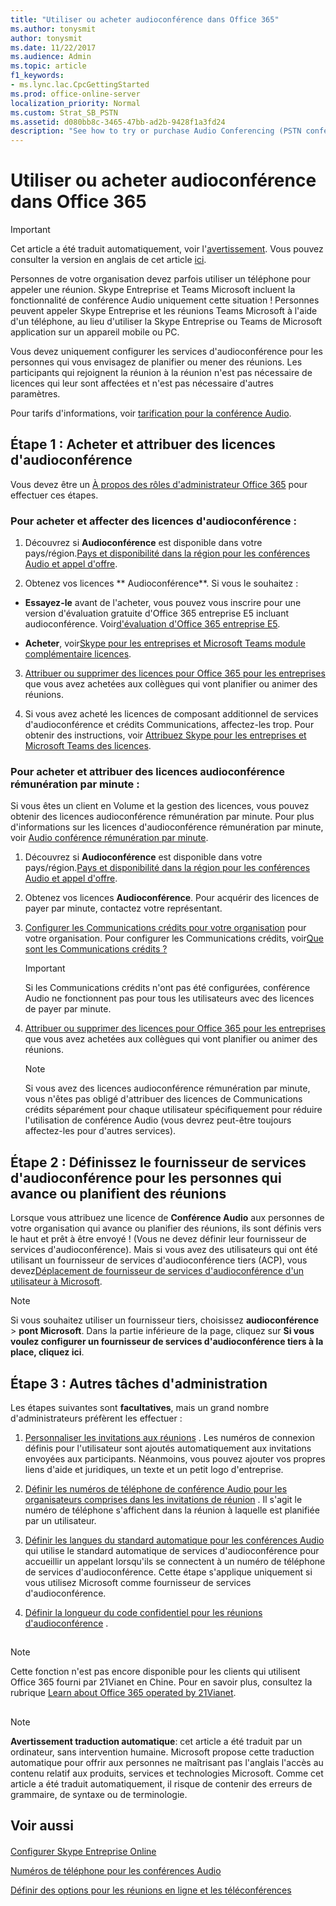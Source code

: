 ```yaml
---
title: "Utiliser ou acheter audioconférence dans Office 365"
ms.author: tonysmit
author: tonysmit
ms.date: 11/22/2017
ms.audience: Admin
ms.topic: article
f1_keywords:
- ms.lync.lac.CpcGettingStarted
ms.prod: office-online-server
localization_priority: Normal
ms.custom: Strat_SB_PSTN
ms.assetid: d080bb8c-3465-47bb-ad2b-9428f1a3fd24
description: "See how to try or purchase Audio Conferencing (PSTN conferencing) licenses for Office 365 to set up conference calls that people can dial in to. "
---
```


# Utiliser ou acheter audioconférence dans Office 365

> [!IMPORTANT]
> Cet article a été traduit automatiquement, voir l'[avertissement](d080bb8c-3465-47bb-ad2b-9428f1a3fd24.md#MT_Footer). Vous pouvez consulter la version en anglais de cet article [ici](https://support.office.com/en-us/article/d080bb8c-3465-47bb-ad2b-9428f1a3fd24). 
  
Personnes de votre organisation devez parfois utiliser un téléphone pour appeler une réunion. Skype Entreprise et Teams Microsoft incluent la fonctionnalité de conférence Audio uniquement cette situation ! Personnes peuvent appeler Skype Entreprise et les réunions Teams Microsoft à l'aide d'un téléphone, au lieu d'utiliser la Skype Entreprise ou Teams de Microsoft application sur un appareil mobile ou PC.
  
Vous devez uniquement configurer les services d'audioconférence pour les personnes qui vous envisagez de planifier ou mener des réunions. Les participants qui rejoignent la réunion à la réunion n'est pas nécessaire de licences qui leur sont affectées et n'est pas nécessaire d'autres paramètres.
  
Pour tarifs d'informations, voir [tarification pour la conférence Audio](https://products.office.com/en-us/skype-for-business/audio-conferencing#Requirements).
  
## Étape 1 : Acheter et attribuer des licences d'audioconférence

Vous devez être un [À propos des rôles d'administrateur Office 365](https://support.office.com/article/da585eea-f576-4f55-a1e0-87090b6aaa9d) pour effectuer ces étapes.
  
### Pour acheter et affecter des licences d'audioconférence :

1. Découvrez si **Audioconférence** est disponible dans votre pays/région.[Pays et disponibilité dans la région pour les conférences Audio et appel d'offre](../countries-and-region-availability-for-audio-conferencing-and-calling-plans/countries-and-region-availability-for-audio-conferencing-and-calling-plans.md).
    
2. Obtenez vos licences ** Audioconférence**. Si vous le souhaitez :
    
  - **Essayez-le** avant de l'acheter, vous pouvez vous inscrire pour une version d'évaluation gratuite d'Office 365 entreprise E5 incluant audioconférence. Voir[d'évaluation d'Office 365 entreprise E5](https://portal.office.com/Signup?OfferId=101bde18-5ffb-4d79-a47b-f5b2c62525b3).
    
  - **Acheter**, voir[Skype pour les entreprises et Microsoft Teams module complémentaire licences](../skype-for-business-and-microsoft-teams-add-on-licensing/skype-for-business-and-microsoft-teams-add-on-licensing.md).
    
3. [Attribuer ou supprimer des licences pour Office 365 pour les entreprises](https://support.office.com/article/997596b5-4173-4627-b915-36abac6786dc) que vous avez achetées aux collègues qui vont planifier ou animer des réunions.
    
4. Si vous avez acheté les licences de composant additionnel de services d'audioconférence et crédits Communications, affectez-les trop. Pour obtenir des instructions, voir [Attribuez Skype pour les entreprises et Microsoft Teams des licences](../skype-for-business-and-microsoft-teams-add-on-licensing/assign-skype-for-business-and-microsoft-teams-licenses.md).
    
### Pour acheter et attribuer des licences audioconférence rémunération par minute :

Si vous êtes un client en Volume et la gestion des licences, vous pouvez obtenir des licences audioconférence rémunération par minute. Pour plus d'informations sur les licences d'audioconférence rémunération par minute, voir [Audio conférence rémunération par minute](../skype-for-business-and-microsoft-teams-add-on-licensing/audio-conferencing-pay-per-minute.md).
  
1. Découvrez si **Audioconférence** est disponible dans votre pays/région.[Pays et disponibilité dans la région pour les conférences Audio et appel d'offre](../countries-and-region-availability-for-audio-conferencing-and-calling-plans/countries-and-region-availability-for-audio-conferencing-and-calling-plans.md).
    
2. Obtenez vos licences **Audioconférence**. Pour acquérir des licences de payer par minute, contactez votre représentant.
    
3. [Configurer les Communications crédits pour votre organisation](../skype-for-business-and-microsoft-teams-add-on-licensing/set-up-communications-credits-for-your-organization.md) pour votre organisation. Pour configurer les Communications crédits, voir[Que sont les Communications crédits ?](../skype-for-business-and-microsoft-teams-add-on-licensing/what-are-communications-credits.md)
    
    > [!IMPORTANT]
    > Si les Communications crédits n'ont pas été configurées, conférence Audio ne fonctionnent pas pour tous les utilisateurs avec des licences de payer par minute. 
  
4. [Attribuer ou supprimer des licences pour Office 365 pour les entreprises](https://support.office.com/article/997596b5-4173-4627-b915-36abac6786dc) que vous avez achetées aux collègues qui vont planifier ou animer des réunions.
    
    > [!NOTE]
    > Si vous avez des licences audioconférence rémunération par minute, vous n'êtes pas obligé d'attribuer des licences de Communications crédits séparément pour chaque utilisateur spécifiquement pour réduire l'utilisation de conférence Audio (vous devrez peut-être toujours affectez-les pour d'autres services). 
  
## Étape 2 : Définissez le fournisseur de services d'audioconférence pour les personnes qui avance ou planifient des réunions

Lorsque vous attribuez une licence de **Conférence Audio** aux personnes de votre organisation qui avance ou planifier des réunions, ils sont définis vers le haut et prêt à être envoyé ! (Vous ne devez définir leur fournisseur de services d'audioconférence). Mais si vous avez des utilisateurs qui ont été utilisant un fournisseur de services d'audioconférence tiers (ACP), vous devez[Déplacement de fournisseur de services d'audioconférence d'un utilisateur à Microsoft](moving-a-user-s-audio-conferencing-provider-to-microsoft.md).
  
> [!NOTE]
> Si vous souhaitez utiliser un fournisseur tiers, choisissez **audioconférence** > **pont Microsoft**. Dans la partie inférieure de la page, cliquez sur **Si vous voulez configurer un fournisseur de services d'audioconférence tiers à la place, cliquez ici**. 
  
## Étape 3 : Autres tâches d'administration

Les étapes suivantes sont **facultatives**, mais un grand nombre d'administrateurs préfèrent les effectuer :
  
1. [Personnaliser les invitations aux réunions](../set-up-skype-for-business-online/customize-meeting-invitations.md) . Les numéros de connexion définis pour l'utilisateur sont ajoutés automatiquement aux invitations envoyées aux participants. Néanmoins, vous pouvez ajouter vos propres liens d'aide et juridiques, un texte et un petit logo d'entreprise.
    
2. [Définir les numéros de téléphone de conférence Audio pour les organisateurs comprises dans les invitations de réunion](set-the-audio-conferencing-phone-numbers-for-meeting-organizers-that-are-include.md) . Il s'agit le numéro de téléphone s'affichent dans la réunion à laquelle est planifiée par un utilisateur.
    
3. [Définir les langues du standard automatique pour les conférences Audio](set-auto-attendant-languages-for-audio-conferencing.md) qui utilise le standard automatique de services d'audioconférence pour accueillir un appelant lorsqu'ils se connectent à un numéro de téléphone de services d'audioconférence. Cette étape s'applique uniquement si vous utilisez Microsoft comme fournisseur de services d'audioconférence.
    
4. [Définir la longueur du code confidentiel pour les réunions d'audioconférence](set-the-length-of-the-pin-for-audio-conferencing-meetings.md) .
    
## 

> [!NOTE]
> Cette fonction n'est pas encore disponible pour les clients qui utilisent Office 365 fourni par 21Vianet en Chine. Pour en savoir plus, consultez la rubrique [Learn about Office 365 operated by 21Vianet](https://support.office.com/article/A8AB5061-3346-4DA0-BB7C-5260822B53AE). 
  
## 
<a name="MT_Footer"> </a>

> [!NOTE]
> **Avertissement traduction automatique**: cet article a été traduit par un ordinateur, sans intervention humaine. Microsoft propose cette traduction automatique pour offrir aux personnes ne maîtrisant pas l'anglais l'accès au contenu relatif aux produits, services et technologies Microsoft. Comme cet article a été traduit automatiquement, il risque de contenir des erreurs de grammaire, de syntaxe ou de terminologie.
  
## Voir aussi
<a name="MT_Footer"> </a>

#### 

[Configurer Skype Entreprise Online](../set-up-skype-for-business-online/set-up-skype-for-business-online.md)
  
[Numéros de téléphone pour les conférences Audio](phone-numbers-for-audio-conferencing.md)
  
[Définir des options pour les réunions en ligne et les téléconférences](https://support.office.com/article/DCD1CA39-0C1F-466C-9573-F04138FEF5E2)

